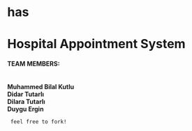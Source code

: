 # has
<h1> Hospital Appointment System </h1>

<h4> TEAM MEMBERS: </h4> <br> 
<strong> Muhammed Bilal Kutlu <br>
Didar Tutarlı <br>
Dilara Tutarlı <br>
Duygu Ergin
</strong>

<code> feel free to fork! </code>


